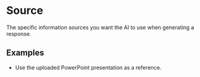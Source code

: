 # Source

The specific information sources you want the AI to use when generating a response.

## Examples

- Use the uploaded PowerPoint presentation as a reference.